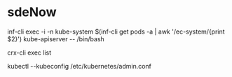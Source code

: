 # sdeNow
inf-cli exec -i -n kube-system $(inf-cli get pods -a |  awk '/ec-system/{print $2}') kube-apiserver -- /bin/bash

crx-cli exec list

kubectl --kubeconfig /etc/kubernetes/admin.conf 
